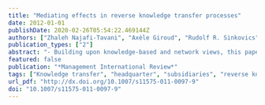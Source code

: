 ```yaml
---
title: "Mediating effects in reverse knowledge transfer processes"
date: 2012-01-01
publishDate: 2020-02-26T05:54:22.469144Z
authors: ["Zhaleh Najafi-Tavani", "Axèle Giroud", "Rudolf R. Sinkovics"]
publication_types: ["2"]
abstract: "- Building upon knowledge-based and network views, this paper seeks to examine how subsidiary characteristics (subsidiary willingness and subsidiary external embeddedness) and relationship characteristics (internal embeddedness, socialization mechanisms and shared values) impact the extent of Reverse Knowledge Transfer (RKT). - A survey was carried out to build a database of 178 subsidiaries operating in Knowledge Intensive Business Service (KIBS) sectors in the United Kingdom. - Our analysis indicates that willingness and socialization mechanisms are the most significant determinants of the extent of RKT. Further, the impacts of shared values and internal embeddedness are mediated by subsidiary willingness. The results also highlight the significant association between socialization mechanisms and internal embeddedness. Contrary to our expectation, external embeddedness has a negative influence on the extent of RKT."
featured: false
publication: "*Management International Review*"
tags: ["Knowledge transfer", "headquarter", "subsidiaries", "reverse knowledge transfer"]
url_pdf: "http://dx.doi.org/10.1007/s11575-011-0097-9"
doi: "10.1007/s11575-011-0097-9"
---
```


